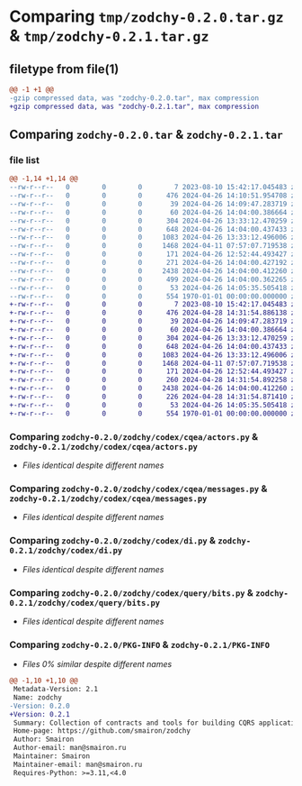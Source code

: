 # Comparing `tmp/zodchy-0.2.0.tar.gz` & `tmp/zodchy-0.2.1.tar.gz`

## filetype from file(1)

```diff
@@ -1 +1 @@
-gzip compressed data, was "zodchy-0.2.0.tar", max compression
+gzip compressed data, was "zodchy-0.2.1.tar", max compression
```

## Comparing `zodchy-0.2.0.tar` & `zodchy-0.2.1.tar`

### file list

```diff
@@ -1,14 +1,14 @@
--rw-r--r--   0        0        0        7 2023-08-10 15:42:17.045483 zodchy-0.2.0/README.md
--rw-r--r--   0        0        0      476 2024-04-26 14:10:51.954708 zodchy-0.2.0/pyproject.toml
--rw-r--r--   0        0        0       39 2024-04-26 14:09:47.283719 zodchy-0.2.0/zodchy/__init__.py
--rw-r--r--   0        0        0       60 2024-04-26 14:04:00.386664 zodchy-0.2.0/zodchy/codex/__init__.py
--rw-r--r--   0        0        0      304 2024-04-26 13:33:12.470259 zodchy-0.2.0/zodchy/codex/cqea/__init__.py
--rw-r--r--   0        0        0      648 2024-04-26 14:04:00.437433 zodchy-0.2.0/zodchy/codex/cqea/actors.py
--rw-r--r--   0        0        0     1083 2024-04-26 13:33:12.496006 zodchy-0.2.0/zodchy/codex/cqea/messages.py
--rw-r--r--   0        0        0     1468 2024-04-11 07:57:07.719538 zodchy-0.2.0/zodchy/codex/di.py
--rw-r--r--   0        0        0      171 2024-04-26 12:52:44.493427 zodchy-0.2.0/zodchy/codex/identity.py
--rw-r--r--   0        0        0      271 2024-04-26 14:04:00.427192 zodchy-0.2.0/zodchy/codex/query/__init__.py
--rw-r--r--   0        0        0     2438 2024-04-26 14:04:00.412260 zodchy-0.2.0/zodchy/codex/query/bits.py
--rw-r--r--   0        0        0      499 2024-04-26 14:04:00.362265 zodchy-0.2.0/zodchy/codex/query/parsing.py
--rw-r--r--   0        0        0       53 2024-04-26 14:05:35.505418 zodchy-0.2.0/zodchy/types.py
--rw-r--r--   0        0        0      554 1970-01-01 00:00:00.000000 zodchy-0.2.0/PKG-INFO
+-rw-r--r--   0        0        0        7 2023-08-10 15:42:17.045483 zodchy-0.2.1/README.md
+-rw-r--r--   0        0        0      476 2024-04-28 14:31:54.886138 zodchy-0.2.1/pyproject.toml
+-rw-r--r--   0        0        0       39 2024-04-26 14:09:47.283719 zodchy-0.2.1/zodchy/__init__.py
+-rw-r--r--   0        0        0       60 2024-04-26 14:04:00.386664 zodchy-0.2.1/zodchy/codex/__init__.py
+-rw-r--r--   0        0        0      304 2024-04-26 13:33:12.470259 zodchy-0.2.1/zodchy/codex/cqea/__init__.py
+-rw-r--r--   0        0        0      648 2024-04-26 14:04:00.437433 zodchy-0.2.1/zodchy/codex/cqea/actors.py
+-rw-r--r--   0        0        0     1083 2024-04-26 13:33:12.496006 zodchy-0.2.1/zodchy/codex/cqea/messages.py
+-rw-r--r--   0        0        0     1468 2024-04-11 07:57:07.719538 zodchy-0.2.1/zodchy/codex/di.py
+-rw-r--r--   0        0        0      171 2024-04-26 12:52:44.493427 zodchy-0.2.1/zodchy/codex/identity.py
+-rw-r--r--   0        0        0      260 2024-04-28 14:31:54.892258 zodchy-0.2.1/zodchy/codex/query/__init__.py
+-rw-r--r--   0        0        0     2438 2024-04-26 14:04:00.412260 zodchy-0.2.1/zodchy/codex/query/bits.py
+-rw-r--r--   0        0        0      226 2024-04-28 14:31:54.871410 zodchy-0.2.1/zodchy/codex/query/parsing.py
+-rw-r--r--   0        0        0       53 2024-04-26 14:05:35.505418 zodchy-0.2.1/zodchy/types.py
+-rw-r--r--   0        0        0      554 1970-01-01 00:00:00.000000 zodchy-0.2.1/PKG-INFO
```

### Comparing `zodchy-0.2.0/zodchy/codex/cqea/actors.py` & `zodchy-0.2.1/zodchy/codex/cqea/actors.py`

 * *Files identical despite different names*

### Comparing `zodchy-0.2.0/zodchy/codex/cqea/messages.py` & `zodchy-0.2.1/zodchy/codex/cqea/messages.py`

 * *Files identical despite different names*

### Comparing `zodchy-0.2.0/zodchy/codex/di.py` & `zodchy-0.2.1/zodchy/codex/di.py`

 * *Files identical despite different names*

### Comparing `zodchy-0.2.0/zodchy/codex/query/bits.py` & `zodchy-0.2.1/zodchy/codex/query/bits.py`

 * *Files identical despite different names*

### Comparing `zodchy-0.2.0/PKG-INFO` & `zodchy-0.2.1/PKG-INFO`

 * *Files 0% similar despite different names*

```diff
@@ -1,10 +1,10 @@
 Metadata-Version: 2.1
 Name: zodchy
-Version: 0.2.0
+Version: 0.2.1
 Summary: Collection of contracts and tools for building CQRS applications
 Home-page: https://github.com/smairon/zodchy
 Author: Smairon
 Author-email: man@smairon.ru
 Maintainer: Smairon
 Maintainer-email: man@smairon.ru
 Requires-Python: >=3.11,<4.0
```

